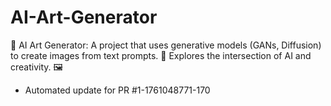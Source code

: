 # AI-Art-Generator
🎨 AI Art Generator: A project that uses generative models (GANs, Diffusion) to create images from text prompts. 🤖 Explores the intersection of AI and creativity. 🖼️


- Automated update for PR #1-1761048771-170